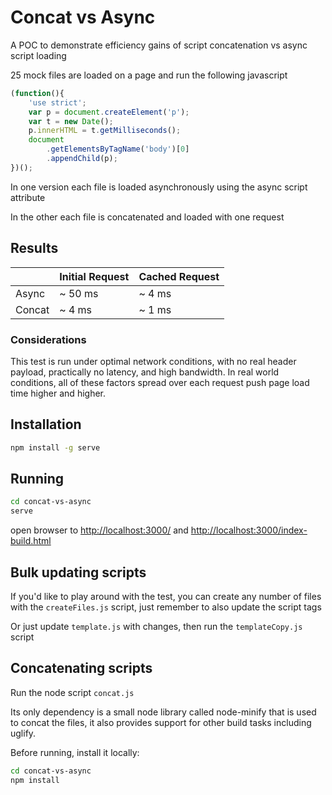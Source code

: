 
# Concat vs Async

A POC to demonstrate efficiency gains of script concatenation vs async script loading

25 mock files are loaded on a page and run the following javascript

```js
(function(){
    'use strict';
    var p = document.createElement('p');
    var t = new Date();
    p.innerHTML = t.getMilliseconds();
    document
        .getElementsByTagName('body')[0]
        .appendChild(p);
})();
```

In one version each file is loaded asynchronously using the async script attribute

In the other each file is concatenated and loaded with one request

## Results 

|        | Initial Request | Cached Request |
|--------|-----------------|----------------|
| Async  | ~ 50 ms         | ~ 4 ms         |
| Concat | ~ 4 ms          | ~ 1 ms         |

### Considerations
This test is run under optimal network conditions, with no real header payload, practically no latency, and high bandwidth. In real world conditions, all of these factors spread over each request push page load time higher and higher.

## Installation

```bash
npm install -g serve
```

## Running

```bash
cd concat-vs-async
serve
```

open browser to [http://localhost:3000/](http://localhost:3000/) and [http://localhost:3000/index-build.html](http://localhost:3000/index-build.html)

## Bulk updating scripts

If you'd like to play around with the test, you can create any number of files with the ``createFiles.js`` script, just remember to also update the script tags

Or just update ``template.js`` with changes, then run the ``templateCopy.js`` script

## Concatenating scripts

Run the node script ``concat.js``

Its only dependency is a small node library called node-minify that is used to concat the files, it also provides support for other build tasks including uglify. 

Before running, install it locally:

```bash
cd concat-vs-async
npm install
```
